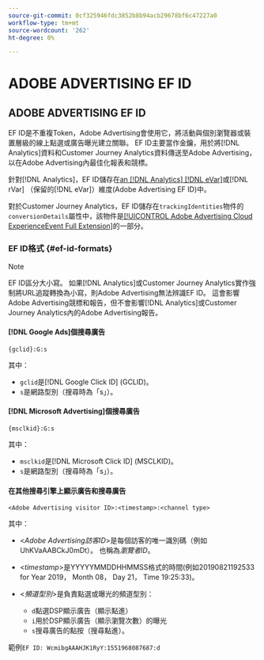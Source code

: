 ```yaml
---
source-git-commit: 0cf325946fdc3852b8b94acb29678bf6c47227a0
workflow-type: tm+mt
source-wordcount: '262'
ht-degree: 0%

---
```

# ADOBE ADVERTISING EF ID

## ADOBE ADVERTISING EF ID

EF ID是不重複Token，Adobe Advertising會使用它，將活動與個別瀏覽器或裝置層級的線上點選或廣告曝光建立關聯。 EF ID主要當作金鑰，用於將[!DNL Analytics]資料和Customer Journey Analytics資料傳送至Adobe Advertising，以在Adobe Advertising內最佳化報表和競標。

針對[!DNL Analytics]，EF ID儲存在[an [!DNL Analytics] [!DNL eVar]](https://experienceleague.adobe.com/docs/analytics/components/dimensions/evar.html?lang=zh-Hant)或[!DNL rVar] （保留的[!DNL eVar]）維度(Adobe Advertising EF ID)中。

對於Customer Journey Analytics，EF ID儲存在`trackingIdentities`物件的`conversionDetails`屬性中，該物件是[&#x200B; [!UICONTROL Adobe Advertising Cloud ExperienceEvent Full Extension]](https://experienceleague.adobe.com/zh-hant/docs/experience-platform/xdm/field-groups/event/advertising-full-extension)的一部分。

### EF ID格式 {#ef-id-formats}

>[!NOTE]
>
>EF ID區分大小寫。 如果[!DNL Analytics]或Customer Journey Analytics實作強制將URL追蹤轉換為小寫，則Adobe Advertising無法辨識EF ID。 這會影響Adobe Advertising競標和報告，但不會影響[!DNL Analytics]或Customer Journey Analytics內的Adobe Advertising報告。

#### [!DNL Google Ads]個搜尋廣告

```
{gclid}:G:s
```

其中：

* `gclid`是[!DNL Google Click ID] (GCLID)。
* `s`是網路型別（搜尋時為「s」）。

#### [!DNL Microsoft Advertising]個搜尋廣告

```
{msclkid}:G:s
```

其中：

* `msclkid`是[!DNL Microsoft Click ID] (MSCLKID)。
* `s`是網路型別（搜尋時為「s」）。

#### 在其他搜尋引擎上顯示廣告和搜尋廣告

```
<Adobe Advertising visitor ID>:<timestamp>:<channel type>
```

其中：

* &lt;*Adobe Advertising訪客ID*>是每個訪客的唯一識別碼（例如UhKVaAABCkJ0mDt）。 也稱為&#x200B;*瀏覽者ID*。

* &lt;*timestamp*>是YYYYYMMDDHHMMSS格式的時間(例如20190821192533 for Year 2019， Month 08， Day 21， Time 19:25:33)。

* &lt;*頻道型別*>是負責點選或曝光的頻道型別：

   * `d`點選DSP顯示廣告（顯示點進）
   * `i`用於DSP顯示廣告（顯示瀏覽次數）的曝光
   * `s`搜尋廣告的點按（搜尋點進）。

範例`EF ID: WcmibgAAAHJK1RyY:1551968087687:d`
